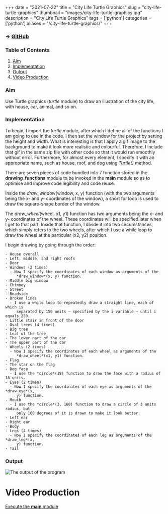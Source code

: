 +++
date = "2021-07-22"
title = "City Life Turtle Graphics"
slug = "city-life-turtle-graphics"
thumbnail = "images/city-life-turtle-graphics.jpg"
description = "City Life Turtle Graphics"
tags = ['python']
categories = ['python']
aliases = "/city-life-turtle-graphics/"
+++

### → [GitHub](https://github.com/tanducmai/city-life-turtle-graphics)

### Table of Contents

1. [Aim](#aim)
1. [Implementation](#implementation)
1. [Output](#output)
1. [Video Production](https://raw.githubusercontent.com/tanducmai/city-life-turtle-graphics/main/assets/video_production.mp4)

### Aim

Use Turtle graphics (*turtle* module) to draw an illustration of the city life,
with house, car, animal, and so on.

### Implementation

To begin, I import the *turtle* module, after which I define all of the
functions I am going to use in the code. I then set the window for the project
by setting the height and width. What is interesting is that I apply a gif image
to the background to make it look more realistic and colourful. Therefore, I
include that gif in the same zip file with other code so that it would run
smoothly without error. Furthermore, for almost every element, I specify it with
an appropriate name, such as house, roof, and dog using *Turtle()* method.

There are seven pieces of code bundled into 7 function stored in the
**drawing_functions** module to be invoked in the **main** module so as to
optimise and improve code legibility and code reuse.

Inside the *draw_window*(window, x, y) function (with the two arguments being the
x- and y- coordinates of the window), a short for loop is used to draw the
square-shape border of the window.

The *draw_wheel*(wheel, x1, y1) function has two arguments being the x- and y-
coordinates of the wheel. These coordinates will be specified later when I get
to that part. Inside that function, I divide it into two circumstances, which
simply refers to the two wheels, after which I use a while loop to draw the
wheel at the particular (x2, y2) position.

I begin drawing by going through the order:

```text
- House overall
- Left, middle, and right roofs
- Door
- Windows (2 times)
  - Now I specify the coordinates of each window as arguments of the
     *draw_window*(x, y) function.
- Middle big window
- Chimney
- Street
- Roadside
- Broken lines
  - I use a while loop to repeatedly draw a straight line, each of which is
     separated by 150 units – specified by the i variable – until i equals 250.
- Little stair in front of the door
- Oval trees (4 times)
- Big tree
- Leaf of the tree
- The lower part of the car
- The upper part of the car
- Wheels (2 times)
  - Now I specify the coordinates of each wheel as arguments of the
     *draw_wheel*(x1, y1) function.
- Flag
- The star on the flag
- Dog face
  - I use the *circle*(18) function to draw the face with a radius of 18 units.
- Eyes (2 times)
  - Now I specify the coordinates of each eye as arguments of the *draw_eye*(x,
     y) function.
- Mouth
  - I use the *circle*(3, 160) function to draw a circle of 3 units radius, but
     only 160 degrees of it is drawn to make it look better.
- Left ear
- Right ear
- Body
- Legs (4 times)
  - Now I specify the coordinates of each leg as arguments of the *draw_leg*(x,
     y) function.
- Tail
```

### Output

![The output of the program](/images/city-life-turtle-graphics.jpg)

# Video Production

[Execute the **main**
module](https://raw.githubusercontent.com/tanducmai/city-life-turtle-graphics/main/assets/video_production.mp4)

